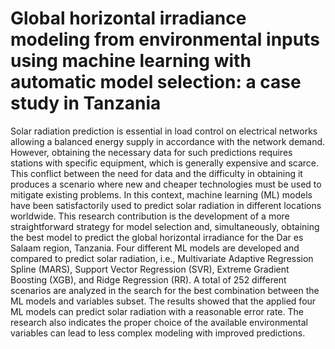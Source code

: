 # Global horizontal irradiance modeling from environmental inputs using machine learning with automatic model selection: a case study in Tanzania


Solar radiation prediction is essential in load control on electrical networks allowing a balanced energy supply in accordance with the network demand. However, obtaining the necessary data for such predictions requires stations with specific equipment, which is generally expensive and scarce. This conflict between the need for data and the difficulty in obtaining it produces a scenario where new and cheaper technologies must be used to mitigate existing problems. In this context, machine learning (ML) models have been satisfactorily used to predict solar radiation in different locations worldwide. 
This research contribution is the development of a more straightforward strategy for model selection and, simultaneously, obtaining the best model to predict the global horizontal irradiance for the Dar es Salaam region, Tanzania. Four different ML models are developed and compared to predict solar radiation, i.e., Multivariate Adaptive Regression Spline (MARS), Support Vector Regression (SVR), Extreme Gradient Boosting (XGB), and Ridge Regression (RR). A total of 252 different scenarios are analyzed in the search for the best combination between the ML models and variables subset. The results showed that the applied four ML models can predict solar radiation with a reasonable error rate. The research also indicates the proper choice of the available environmental variables can lead to less complex modeling with improved predictions.
